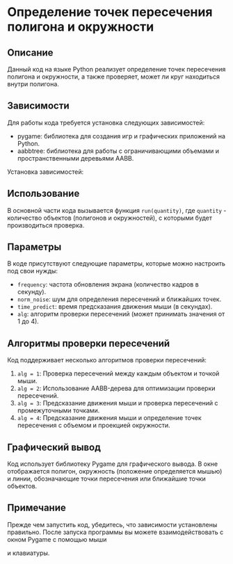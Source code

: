 # Определение точек пересечения полигона и окружности

## Описание

Данный код на языке Python реализует определение точек пересечения полигона и окружности, а также проверяет, может ли круг находиться внутри полигона. 

## Зависимости

Для работы кода требуется установка следующих зависимостей:

- pygame: библиотека для создания игр и графических приложений на Python.
- aabbtree: библиотека для работы с ограничивающими объемами и пространственными деревьями AABB.

Установка зависимостей:

## Использование

В основной части кода вызывается функция `run(quantity)`, где `quantity` - количество объектов (полигонов и окружностей), с которыми будет производиться проверка.


## Параметры

В коде присутствуют следующие параметры, которые можно настроить под свои нужды:

- `frequency`: частота обновления экрана (количество кадров в секунду).
- `norm_noise`: шум для определения пересечений и ближайших точек.
- `time_predict`: время предсказания движения мыши (в секундах).
- `alg`: алгоритм проверки пересечений (может принимать значения от 1 до 4).

## Алгоритмы проверки пересечений

Код поддерживает несколько алгоритмов проверки пересечений:

1. `alg = 1`: Проверка пересечений между каждым объектом и точкой мыши.
2. `alg = 2`: Использование AABB-дерева для оптимизации проверки пересечений.
3. `alg = 3`: Предсказание движения мыши и проверка пересечений с промежуточными точками.
4. `alg = 4`: Предсказание движения мыши и определение точек пересечения с объемом и проекцией окружности.

## Графический вывод

Код использует библиотеку Pygame для графического вывода. В окне отображается полигон, окружность (положение определяется мышью) и линии, обозначающие точки пересечения или ближайшие точки объектов.

## Примечание

Прежде чем запустить код, убедитесь, что зависимости установлены правильно. После запуска программы вы можете взаимодействовать с окном Pygame с помощью мыши

 и клавиатуры.
